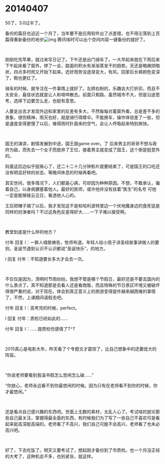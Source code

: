# 20140407

50了，3.0过半了。

备份的篇目也迫近一个月了，当年要不是应用软件出了点差错，也不用沦落到上百篇得重新备份的地步![img](http://qzonestyle.gtimg.cn/qzone/em/e105.gif) 腾讯啥时可以出个空间内容一键备份的就好了。

<br/>

刚刚吃完苹果，就过来写日记了。下午还是出门骑车了。一大早起来就在下雨后来下午起床看了窗外，停了一会，路面的积水有渐渐蒸发干的趋势。天还是略微阴暗状，四点多时雨又开始下起来。还好雨势没逐渐变大，有风，回家后长裤颜色变深了，鞋也更红了。

骑车的时候，就专注在一件事情上就好了。左顾右盼的，乐趣会大打折扣，而且不太安全，最佳状态就是让人和喧哗散去。前面只剩路，虽然城市不大，但是沿途思考，选择下边要怎么走，也挺有意思。

人要走出去才发现外边和家里的反差有多大，不然每每对着窗外看，总是差不多的景象，很伤精神，雨天也好，就是骑行得撑伞。不能换车，操作体验差了一些，但是速度变得更慢了以后，难得雨时扑面来的空气，会让人呼吸起来特别爽快。

<br/>

国王的演讲，剧情发展到中途，国王就game over。了 后来男主的哥哥不想与政府为敌，而失去一个女子而放弃了王位，接着男主就变成了国王，这个倒是挺意外的。

妈蛋这后边似乎挺揪心了，还二十二十几分钟影片就要结束了，可是国王的口吃还没有明显好转的状态，等晚间休息的时候再看吧。

其实世间，很多情况下，人们都是心病，可却因为种种原因。不想，不敢承认，骗着自己，以身病搪塞着他人。最好的医师，或许他并没有挂着“医生”的名号 可他一定是能够拨云见日，看透他人心的。

王后把帽子摘了以后，我才发现这不是和哈利波特里边一个伏地魔身边的食死徒是同样的扮演者吗？不过这角色反差得好大……一下子难以接受啊。

<br/>

教堂到底是什么样的地方？

付年 回复 I：一群人唱歌祷告，牧师布道。年轻人给小孩子讲圣经故事讲做人的要则，圣诞节遇到认识不认识都说“圣诞快乐”，的地方。

I 回复 付年：不知道要长多大才会去一次。

<br/>

不仅仅是因为，清明时节雨纷纷。我想不管是哪个节假日，最好还是不要去国内的什么景点了。真不知道那是去看人还是看商贩，而且特殊的节日景区环境又被破坏得很严重的说，对于现在。体会到真正意义上的旅游变得是件越来越困难的事情了，不然，上课期间请假去吧。

付年 回复 I：高考完的时候，perfect。

I 回复 付年：质检已经如此的……

付年 回复 I：……提质检伤感情了T^T

<br/>

2015真心是电影大年，昨天看了个专题文才震惊了，比自己想象中的还要庞大的阵容。

<br/>

“你说老师要看到我温书假怎么悠闲怎么破……”

“你放心，老师永远看不到你最悠闲的时候。因为只有在老师看不到你的时候，你才最悠闲。”

<br/>

还是看点自己感兴趣的东西吧。世面上无数的素材，太乱人心了。考试啥的就论那些自己最关注，掌握得最全面的东西，有时候我们为了写了一些自己不喜欢可是看起来挺高深挺高端的。老师看了不高兴，我们自己可能不会高兴，老师看了也未必高兴吧。

<br/>

好了，下去吃饭了。明天又要考试了，想起刚才备份到了市质检。也一个月没正经的大考了，这种机会不多，也别紧张，就这样。

